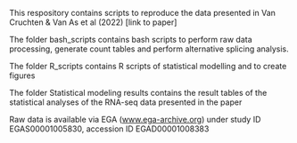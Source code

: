 This respository contains scripts to reproduce the data presented in Van Cruchten & Van As et al (2022) [link to paper]

The folder bash_scripts 
    contains bash scripts to perform raw data processing, generate count tables and perform alternative splicing analysis.
  

The folder R_scripts
   contains R scripts of statistical modelling and to create figures  
  

The folder Statistical modeling results
    contains the result tables of the statistical analyses of the RNA-seq data presented in the paper
  
 
Raw data is available via EGA (www.ega-archive.org) under study ID EGAS00001005830, accession ID EGAD00001008383
